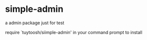 # simple-admin
a admin package just for test

require `tuytoosh/siimple-admin' in your command prompt to install
